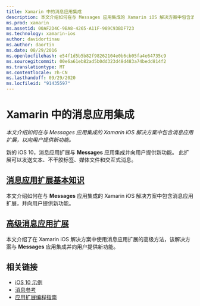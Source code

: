 ```yaml
---
title: Xamarin 中的消息应用集成
description: 本文介绍如何在与 Messages 应用集成的 Xamarin iOS 解决方案中包含消息应用扩展，以向用户提供新功能。
ms.prod: xamarin
ms.assetid: 00AF2D4C-9BA8-4265-A11F-989C93BDF723
ms.technology: xamarin-ios
author: davidortinau
ms.author: daortin
ms.date: 08/29/2016
ms.openlocfilehash: e54f1d5b5b82f98262104e0b6cb05fa4e64735c9
ms.sourcegitcommit: 00e6a61eb82ad5b0dd323d48d483a74bedd814f2
ms.translationtype: MT
ms.contentlocale: zh-CN
ms.lasthandoff: 09/29/2020
ms.locfileid: "91435597"
---
```

# <a name="message-app-integration-in-xamarinios"></a>Xamarin 中的消息应用集成

_本文介绍如何在与 Messages 应用集成的 Xamarin iOS 解决方案中包含消息应用扩展，以向用户提供新功能。_

新的 iOS 10，消息应用扩展与 **Messages** 应用集成并向用户提供新功能。 此扩展可以发送文本、不干胶标签、媒体文件和交互式消息。

## <a name="message-app-extension-basics"></a>[消息应用扩展基本知识](~/ios/platform/message-app-integration/intro-to-message-app-extensions.md)

本文介绍如何在与 **Messages** 应用集成的 Xamarin iOS 解决方案中包含消息应用扩展，并向用户提供新功能。

## <a name="advanced-message-app-extensions"></a>[高级消息应用扩展](~/ios/platform/message-app-integration/intro-to-message-app-extensions.md)

本文介绍了在 Xamarin iOS 解决方案中使用消息应用扩展的高级方法，该解决方案与 **Messages** 应用集成并向用户提供新功能。

## <a name="related-links"></a>相关链接

- [iOS 10 示例](/samples/browse/?products=xamarin&term=Xamarin.iOS%2biOS10)
- [消息参考](https://developer.apple.com/reference/messages)
- [应用扩展编程指南](https://developer.apple.com/library/prerelease/content/documentation/General/Conceptual/ExtensibilityPG/index.html#//apple_ref/doc/uid/TP40014214)